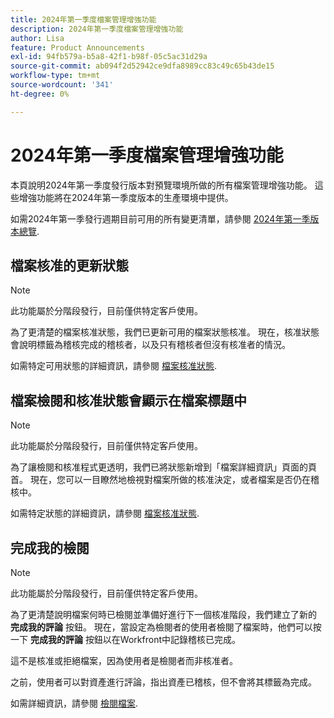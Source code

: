 ```yaml
---
title: 2024年第一季度檔案管理增強功能
description: 2024年第一季度檔案管理增強功能
author: Lisa
feature: Product Announcements
exl-id: 94fb579a-b5a8-42f1-b98f-05c5ac31d29a
source-git-commit: ab094f2d52942ce9dfa8989cc83c49c65b43de15
workflow-type: tm+mt
source-wordcount: '341'
ht-degree: 0%

---
```


# 2024年第一季度檔案管理增強功能

本頁說明2024年第一季度發行版本對預覽環境所做的所有檔案管理增強功能。 這些增強功能將在2024年第一季度版本的生產環境中提供。

如需2024年第一季發行週期目前可用的所有變更清單，請參閱 [2024年第一季版本總覽](/help/quicksilver/product-announcements/product-releases/24-q1-release-activity/24-q1-release-overview.md).

## 檔案核准的更新狀態

>[!NOTE]
>
>此功能屬於分階段發行，目前僅供特定客戶使用。

為了更清楚的檔案核准狀態，我們已更新可用的檔案狀態核准。 現在，核准狀態會說明標籤為稽核完成的稽核者，以及只有稽核者但沒有核准者的情況。

如需特定可用狀態的詳細資訊，請參閱 [檔案核准狀態](/help/quicksilver/review-and-approve-work/document-reviews-and-approvals/manage-document-approvals/document-approval-status.md).

## 檔案檢閱和核准狀態會顯示在檔案標題中

>[!NOTE]
>
>此功能屬於分階段發行，目前僅供特定客戶使用。

為了讓檢閱和核准程式更透明，我們已將狀態新增到「檔案詳細資訊」頁面的頁首。 現在，您可以一目瞭然地檢視對檔案所做的核准決定，或者檔案是否仍在稽核中。

如需特定狀態的詳細資訊，請參閱 [檔案核准狀態](/help/quicksilver/review-and-approve-work/document-reviews-and-approvals/manage-document-approvals/document-approval-status.md).

## 完成我的檢閱

>[!NOTE]
>
>此功能屬於分階段發行，目前僅供特定客戶使用。

為了更清楚說明檔案何時已檢閱並準備好進行下一個核准階段，我們建立了新的 **完成我的評論** 按鈕。 現在，當設定為檢閱者的使用者檢閱了檔案時，他們可以按一下 **完成我的評論** 按鈕以在Workfront中記錄稽核已完成。

這不是核准或拒絕檔案，因為使用者是檢閱者而非核准者。

之前，使用者可以對資產進行評論，指出資產已稽核，但不會將其標籤為完成。

如需詳細資訊，請參閱 [檢閱檔案](/help/quicksilver/review-and-approve-work/document-reviews-and-approvals/review-and-approve-documents/review-a-document.md).
